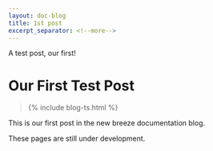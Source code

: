 ```yaml
---
layout: doc-blog
title: 1st post
excerpt_separator: <!--more-->
---
```

A test post, our first!
 <!--more-->
 # Our First Test Post
> {% include blog-ts.html %}

This is our first post in the new breeze documentation blog.
 
These pages are still under development. 
